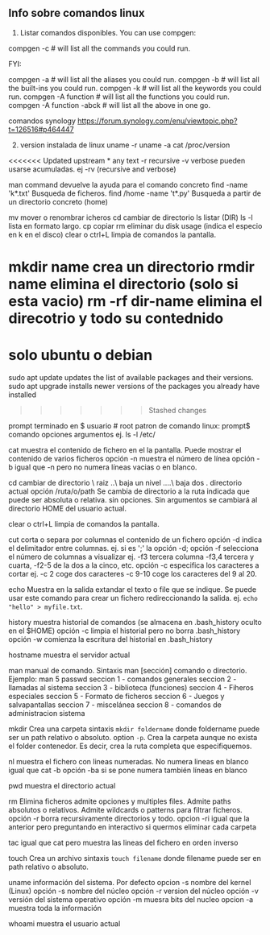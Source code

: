 ## Info sobre comandos linux

1. Listar comandos disponibles. You can use compgen:

  compgen -c # will list all the commands you could run.


  FYI:

  compgen -a # will list all the aliases you could run.
  compgen -b # will list all the built-ins you could run.
  compgen -k # will list all the keywords you could run.
  compgen -A function # will list all the functions you could run.
  compgen -A function -abck # will list all the above in one go.

comandos synology
https://forum.synology.com/enu/viewtopic.php?t=126516#p464447

2. version instalada de linux
uname -r
uname -a
cat /proc/version

<<<<<<< Updated upstream
\* any text
-r recursive
-v verbose
pueden usarse acumuladas. ej -rv (recursive and verbose)


man command devuelve la ayuda para el comando concreto
find -name 'k*.txt' Busqueda de ficheros.
find /home -name 't*.py' Busqueda a partir de un directorio concreto (home)

mv mover o renombrar icheros
cd cambiar de directorio
ls listar (DIR)
ls -l lista en formato largo.
cp copiar
rm eliminar
du disk usage (indica el especio en k en el disco)
clear o ctrl+L limpia de comandos la pantalla.

mkdir name crea un directorio
rmdir name elimina el directorio (solo si esta vacio)
rm -rf dir-name elimina el direcotrio y todo su contednido
=======

solo ubuntu o debian
====================
sudo apt update
updates the list of available packages and their versions.
sudo apt upgrade
installs newer versions of the packages you already have installed
>>>>>>> Stashed changes

prompt terminado en $ usuario # root
patron de comando linux:
prompt$ comando opciones argumentos   ej. ls -l /etc/



cat       muestra el contenido de fichero en el la pantalla. Puede mostrar el contenido de varios ficheros
              opción -n muestra el número de línea
              opción -b igual que -n pero no numera líneas vacias o en blanco.

cd          cambiar de directorio \ raiz ..\ baja un nivel ..\..\ baja dos . directorio actual
              opción /ruta/o/path Se cambia  de directorio a la ruta indicada que puede ser absoluta o relativa.
              sin opciones. Sin argumentos se cambiará al directorio HOME del usuario actual.


clear       o ctrl+L limpia de comandos la pantalla.

cut       corta o separa por columnas el contenido de un fichero
              opción -d indica el delimitador entre columnas. ej. si es ';' la opción -d;
              opción -f selecciona el número de columnas a visualizar ej. -f3 tercera columna -f3,4 tercera y cuarta, -f2-5 de la dos a la cinco, etc.
              opción -c especifica los caracteres a cortar ej. -c 2 coge dos caracteres -c 9-10 coge los caracteres del 9 al 20.

echo        Muestra en la salida extandar el texto o file que se indique. Se puede usar este comando para crear un fichero redireccionando la salida. ej. `echo "hello" > myfile.txt`.


history     muestra historial de comandos (se almacena en .bash_history oculto en el $HOME)
              opción -c limpia el historial pero no borra .bash_history
              opción -w comienza la escritura del historial en .bash_history

hostname    muestra el servidor actual

man         manual de comando. Sintaxis man [sección] comando o directorio. Ejemplo: man 5 passwd
              seccion 1 - comandos generales
              seccion 2 - llamadas al sistema
              seccion 3 - biblioteca (funciones)
              seccion 4 - Fiheros especiales
              seccion 5 - Formato de ficheros
              seccion 6 - Juegos y salvapantallas
              seccion 7 - miscelánea
              seccion 8 - comandos de administracion sistema

mkdir       Crea una carpeta sintaxis `mkdir foldername` donde foldername puede ser un path relativo o absoluto.
              option `-p`. Crea la carpeta aunque no exista el folder contenedor. Es decir, crea la ruta completa que especifiquemos.


nl          muestra el fichero con lineas numeradas. No numera lineas en blanco igual que cat -b
              opción -ba si se pone numera también líneas en blanco

pwd         muestra el directorio actual

rm          Elimina ficheros admite opciones y multiples files. Admite paths absolutos o relativos.
            Admite wildcards o patterns para filtrar ficheros.
                opción -r borra recursivamente directorios y todo.
                opcion -ri igual que la anterior pero preguntando en interactivo si quermos eliminar cada carpeta


tac         igual que cat pero muestra las lineas del fichero en orden inverso

touch       Crea un archivo sintaxis `touch filename` donde filename puede ser en path relativo o absoluto.

uname       información del sistema. Por defecto opcion -s nombre del kernel (Linux)
              opción -s nombre del núcleo
              opción -r version del núcleo
              opción -v versión del sistema operativo
              opción -m muesra bits del nucleo
              opcion -a muestra toda la información

whoami      muestra el usuario actual
